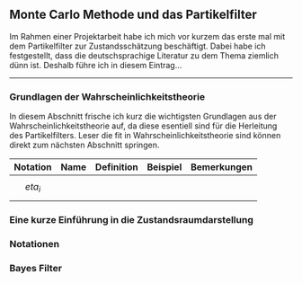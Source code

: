 ## Monte Carlo Methode und das Partikelfilter

Im Rahmen einer Projektarbeit habe ich mich vor kurzem das erste mal mit dem Partikelfilter zur Zustandsschätzung beschäftigt. Dabei habe ich festgestellt, dass die deutschsprachige Literatur zu dem Thema ziemlich dünn ist. Deshalb führe ich in diesem Eintrag...

---
### Grundlagen der Wahrscheinlichkeitstheorie
In diesem Abschnitt frische ich kurz die wichtigsten Grundlagen aus der Wahrscheinlichkeitstheorie auf, da diese esentiell sind für die Herleitung des Partikelfilters. Leser die fit in Wahrscheinlichkeitstheorie sind können direkt zum nächsten Abschnitt springen.

| Notation | Name | Definition | Beispiel | Bemerkungen |
| ---  | --- | --- | --- | --- |
| $$ eta_i $$ |

### Eine kurze Einführung in die Zustandsraumdarstellung

### Notationen 

### Bayes Filter


